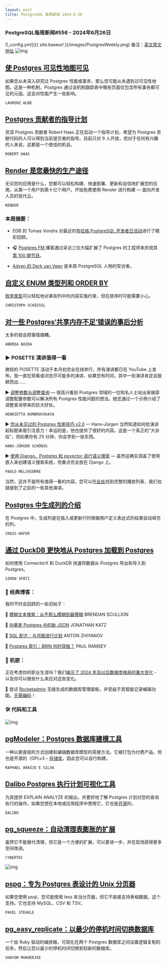 ```yaml
---
layout: post
title: PostgreSQL 每周新闻 2024-6-26
---
```

### PostgreSQL每周新闻#556 - 2024年6月26日
![_config.yml]({{ site.baseurl }}/images/PostgresWeekly.png)
备注：[英文原文地址](https://postgresweekly.com/issues/560)
![img](https://res.cloudinary.com/cpress/image/upload/w_1280,e_sharpen:60,q_auto/ihrht59lk1g6kbuuqgrd.jpg)
## [使 Postgres 可见性地图可见](https://postgresweekly.com/link/156790/web)
如果您从未深入研究过 Postgres 性能或事务，那么您可能从未遇到过可见性地图。这是一种机制，Postgres 通过该机制跟踪表中哪些页面仅包含所有事务都可见的元组。这会对性能产生一些影响。

`LAURENZ ALBE `

## [Postgres 贡献者的指导计划](https://postgresweekly.com/link/156792/web)
资深 Postgres 贡献者 Robert Haas 正在启动一个指导计划，希望为 Postgres 贡献代码的人可以得到当前提交者的指导。目前只对 9 人开放，但对于任何有兴趣的人来说，这都是一个绝佳的机会。


`ROBERT HAAS `
## [Render 是您最快的生产途径](https://postgresweekly.com/link/156789/web)
无论您的应用是什么，您都可以轻松构建、快速部署、更新和自信地扩展您的应用，从第一个用户到第十亿个用户。开始免费使用 Render 进行构建 — 面向开发人员的现代云。


`RENDER `


### 本周摘要：


* EDB 的 Tomas Vondra 对最近的[布拉格 PostgreSQL 开发者日活动](https://postgresweekly.com/link/156793/web)进行了精彩回顾。

* 🎧 [Postgres FM ](https://postgresweekly.com/link/156794/web)播客通过采访三位大幅扩展了 Postgres 的工程师来庆祝其[第 100 期节目](https://postgresweekly.com/link/156795/web)。

* [Adyen 的 Derk van Veen](https://postgresweekly.com/link/156796/web) 是本周 PostgreSQL 人物的受访者。


## [自定义 ENUM 类型列和 ORDER BY](https://postgresweekly.com/link/156797/web)
[枚举类型](https://postgresweekly.com/link/156798/web)可以轻松地对某些列中的内容实施约束，但在排序时可能需要小心。


`CHRISTOPH SCHIESSL `
## [对一些 Postgres‘共享内存不足’错误的事后分析](https://postgresweekly.com/link/156799/web)
太多的锁会把事情搞糟。


`ANDREA BAIDA `


### ▶️ POSETTE 演讲值得一看

微软的 POSETTE 活动于本月初完全在线举行，所有演讲都已在 YouTube 上发布。我一直在观看或浏览尽可能多的演讲，如果您有时间，其中一些演讲肯定会脱颖而出……

▶ [调整参数与调整查询](https://postgresweekly.com/link/156800/web) — 很高兴看到 Postgres 领域的一位知名人士站出来揭穿调整配置参数可以解决所有 Postgres 性能问题的想法。她还通过一个示例介绍了调整查询带来的巨大好处。

`HENRIETTA DOMBROVSKAYA`

▶ [您从未见过的 Postgres 性能技巧 v2.0](https://postgresweekly.com/link/156801/web) — Hans-Jürgen 当然知道如何给演讲起标题来吸引注意力！幸运的是，他也提供了很好的内容。这是一个真正的“大杂烩”，但如果你有 25 分钟，你会学到一些东西。

`HANS-JÜRGEN SCHÖNIG`

▶ [使用 Django、Postgres 和 pgvector 进行语义搜索](https://postgresweekly.com/link/156802/web) — 虽然这确实涵盖了使用嵌入来创建语义搜索系统，但重点完全放在 Django 上。

`PAOLO MELCHIORRE`

当然，这并不是所有值得一看的内容。您可以在[此处](https://postgresweekly.com/link/156803/web)找到完整的播放列表，我们也链接到了之前的一些其他演讲。


## [Postgres 中生成列的介绍](https://postgresweekly.com/link/156804/web)
在 Postgres 中，生成列是在插入或更新行时根据用户定义表达式的结果自动填充的列。


`CRAIG HAFER `
## [通过 DuckDB 更快地从 Postgres 加载到 Postgres](https://postgresweekly.com/link/156805/web)
如何使用 ConnectorX 和 DuckDB 快速将数据从 Postgres 导出和导入到 Postgres。


`SIMON SPÄTI `


### 💫 经典博客：
我时不时会回顾的一些旧帖子：

📄 [模糊文本搜索：从不那么模糊到最模糊](https://postgresweekly.com/link/156806/web) BRENDAN SCULLION

📄 [向量是 Postgres 中的新 JSON](https://postgresweekly.com/link/156807/web) JONATHAN KATZ

📄 [SQL 配方：与邻居进行比较](https://postgresweekly.com/link/156808/web) ANTON ZHIYANOV

📄 [Postgres 索引：BRIN 何时获胜？](https://postgresweekly.com/link/156809/web) PAUL RAMSEY



### 📰 机密：


正在考虑你的职业生涯吗？我们[揭示了 2024 年及以后数据库格局的重大变化](https://postgresweekly.com/link/156810/web) - 以及你可以做些什么来应对这些变化。

🚀 尝试 [Rocketadmin](https://postgresweekly.com/link/156811/web) 无缝生成的数据库管理面板，并受益于其智能记录编辑功能。[无需编码](https://postgresweekly.com/link/156811/web)！

### 🛠 代码和工具

![img](https://res.cloudinary.com/cpress/image/upload/w_1280,e_sharpen:60,q_auto/fxzqxzecvcxahs3lclpm.jpg)


## [pgModeler：Postgres 数据库建模工具](https://postgresweekly.com/link/156514/web)
一种以更直观的方式创建和编辑数据库模型的简便方法。它被打包为付费产品，但也是开源的（GPLv3 – [存储库](https://postgresweekly.com/link/156813/web)，因此您可以自行构建。


`RAPHAEL ARAÚJO E SILVA `
## [Dalibo Postgres 执行计划可视化工具](https://postgresweekly.com/link/156514/web)
为其提供 EXPLAIN ANALYZE 的输出，并更好地了解 Postgres 计划对您的查询执行的操作。如果您想在本地或应用程序中使用它，它也是[开源](https://postgresweekly.com/link/156815/web)的。


`DALIBO `
## [pg_squeeze：自动清理表膨胀的扩展](https://postgresweekly.com/link/156816/web)
虽然它不能替代清理，但它是一个方便的扩展，可以更进一步，并在现场获得更多空间改进。


`CYBERTEC `

![img](https://res.cloudinary.com/cpress/image/upload/w_1280,e_sharpen:60,q_auto/bou1pr65zgrgk3bq5ve8.jpg)

## [pspg：专为 Postgres 表设计的 Unix 分页器](https://postgresweekly.com/link/156817/web)
如果您使用 psql，您可能使用 less 来当分页器，但它不直接支持表格数据。这个支持。它也支持 MySQL、CSV 和 TSV。


`PAVEL STEHULE `
## [pg_easy_replicate：以最少的停机时间切换数据库](https://postgresweekly.com/link/156818/web)
一个由 Ruby 驱动的编排器，可简化在两个 Postgres 数据库之间设置逻辑复制的任务，然后让您以最少的停机时间切换到较新的数据库。


`SHAYON MUKHERJEE `

